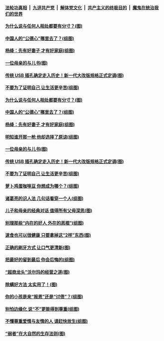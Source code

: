 ####  [法轮功真相](../../../../basic/blob/master/README.md?t=09051613) &nbsp;|&nbsp; [九评共产党](../../../../9ping.md/blob/master/README.md?t=09051613) &nbsp;|&nbsp; [解体党文化](../../../../jtdwh.md/blob/master/README.md?t=09051613)  &nbsp;|&nbsp; [共产主义的终极目的](../../../../gczydzjmd.md/blob/master/README.md?t=09051613) &nbsp;|&nbsp; [魔鬼在统治我们的世界](../../../../mgztzwmdsj.md/blob/master/README.md?t=09051613) 

#### [为什么说与任何人相处都要有分寸？(图)](../pages/p8/906052.md?t=09051613) 

#### [中国人的“公德心”哪里去了？(组图)](../pages/p8/906244.md?t=09051613) 

#### [杨绛：先有好妻子 才有好家庭(组图)](../pages/p8/905468.md?t=09051613) 

#### [一位母亲的与儿书(图)](../pages/p8/905222.md?t=09051613) 

#### [传统 USB 插孔确定走入历史！新一代大改版规格正式定调(图)](../pages/p8/906163.md?t=09051613) 

#### [不要为了证明自己 让生活更辛苦(组图)](../pages/p8/906055.md?t=09051613) 

#### [为什么说与任何人相处都要有分寸？(图)](../pages/p8/906052.md?t=09051613) 

#### [中国人的“公德心”哪里去了？(组图)](../pages/p8/906244.md?t=09051613) 

#### [杨绛：先有好妻子 才有好家庭(组图)](../pages/p8/905468.md?t=09051613) 

#### [明知谁开那一枪 他却选择了原谅(组图)](../pages/p8/906029.md?t=09051613) 

#### [一位母亲的与儿书(图)](../pages/p8/905222.md?t=09051613) 

#### [传统 USB 插孔确定走入历史！新一代大改版规格正式定调(图)](../pages/p8/906163.md?t=09051613) 

#### [不要为了证明自己 让生活更辛苦(组图)](../pages/p8/906055.md?t=09051613) 

#### [萝卜鸡蛋咖啡豆 你想成为哪个？(组图)](../pages/p8/905878.md?t=09051613) 

#### [诸葛亮的识人法 几句话看穿一个人(组图)](../pages/p8/906117.md?t=09051613) 

#### [儿子和母亲的经典对话 值得所有父母深思(图)](../pages/p8/906077.md?t=09051613) 

#### [别理那些“内在的好人 外在的恶棍”(组图)](../pages/p8/906036.md?t=09051613) 

#### [速食也可以很健康 只要拿掉这“2样”东西(图)](../pages/p8/906033.md?t=09051613) 

#### [正确的刷牙方式 让口气更清新(图)](../pages/p8/905419.md?t=09051613) 

#### [把最好的留到最后 你会后悔的(组图)](../pages/p8/905413.md?t=09051613) 

#### [“超商龙头”沃尔玛的经营之道(图)](../pages/p8/905459.md?t=09051613) 

#### [除螨好方法 太实用了！(图)](../pages/p8/905793.md?t=09051613) 

#### [你的小孩是来“报恩”还是“讨债”？(组图)](../pages/p8/905242.md?t=09051613) 

#### [别怕边缘化 说“不”更能得到尊重(组图)](../pages/p8/905729.md?t=09051613) 

#### [不懂尊重爱情与友情的人 请赶快放生(组图)](../pages/p8/905758.md?t=09051613) 

#### [“弱者”在大自然的生存法则(图)](../pages/p8/905465.md?t=09051613) 

